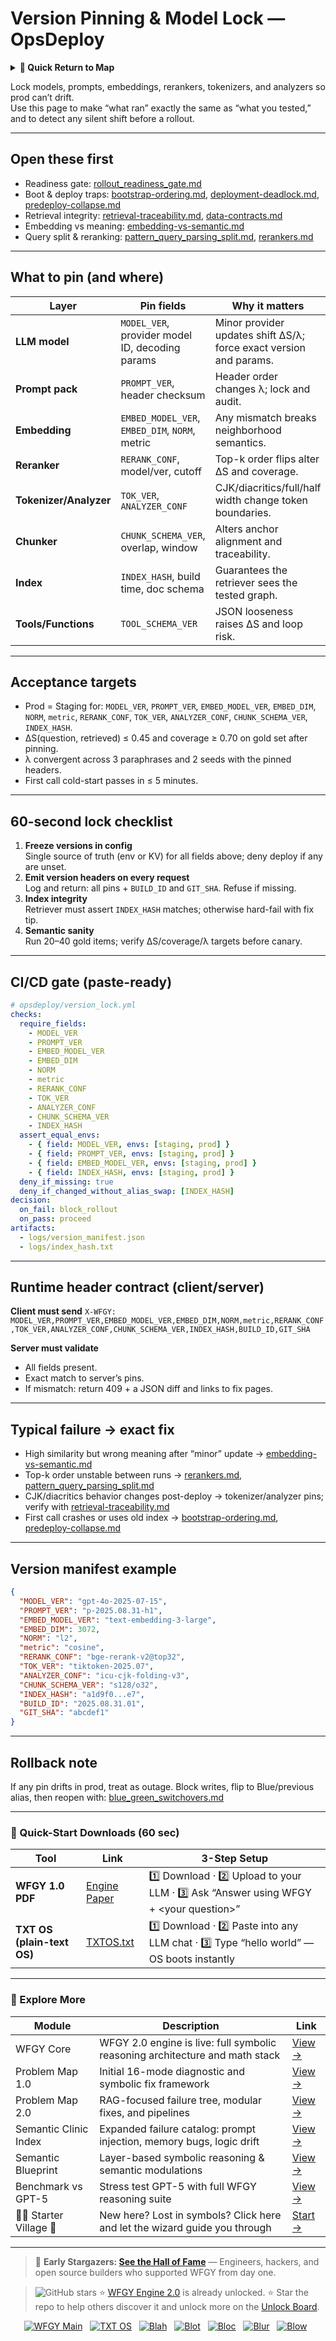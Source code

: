 # Version Pinning & Model Lock — OpsDeploy

<details>
  <summary><strong>🧭 Quick Return to Map</strong></summary>

<br>

  > You are in a sub-page of **OpsDeploy**.  
  > To reorient, go back here:  
  >
  > - [**OpsDeploy** — operations automation and deployment pipelines](./README.md)  
  > - [**WFGY Global Fix Map** — main Emergency Room, 300+ structured fixes](../README.md)  
  > - [**WFGY Problem Map 1.0** — 16 reproducible failure modes](../../README.md)  
  >
  > Think of this page as a desk within a ward.  
  > If you need the full triage and all prescriptions, return to the Emergency Room lobby.
</details>


Lock models, prompts, embeddings, rerankers, tokenizers, and analyzers so prod can’t drift.  
Use this page to make “what ran” exactly the same as “what you tested,” and to detect any silent shift before a rollout.

---

## Open these first
- Readiness gate: [rollout_readiness_gate.md](https://github.com/onestardao/WFGY/blob/main/ProblemMap/GlobalFixMap/OpsDeploy/rollout_readiness_gate.md)
- Boot & deploy traps: [bootstrap-ordering.md](https://github.com/onestardao/WFGY/blob/main/ProblemMap/bootstrap-ordering.md), [deployment-deadlock.md](https://github.com/onestardao/WFGY/blob/main/ProblemMap/deployment-deadlock.md), [predeploy-collapse.md](https://github.com/onestardao/WFGY/blob/main/ProblemMap/predeploy-collapse.md)
- Retrieval integrity: [retrieval-traceability.md](https://github.com/onestardao/WFGY/blob/main/ProblemMap/retrieval-traceability.md), [data-contracts.md](https://github.com/onestardao/WFGY/blob/main/ProblemMap/data-contracts.md)
- Embedding vs meaning: [embedding-vs-semantic.md](https://github.com/onestardao/WFGY/blob/main/ProblemMap/embedding-vs-semantic.md)
- Query split & reranking: [pattern_query_parsing_split.md](https://github.com/onestardao/WFGY/blob/main/ProblemMap/patterns/pattern_query_parsing_split.md), [rerankers.md](https://github.com/onestardao/WFGY/blob/main/ProblemMap/rerankers.md)

---

## What to pin (and where)
| Layer | Pin fields | Why it matters |
|---|---|---|
| **LLM model** | `MODEL_VER`, provider model ID, decoding params | Minor provider updates shift ΔS/λ; force exact version and params. |
| **Prompt pack** | `PROMPT_VER`, header checksum | Header order changes λ; lock and audit. |
| **Embedding** | `EMBED_MODEL_VER`, `EMBED_DIM`, `NORM`, metric | Any mismatch breaks neighborhood semantics. |
| **Reranker** | `RERANK_CONF`, model/ver, cutoff | Top-k order flips alter ΔS and coverage. |
| **Tokenizer/Analyzer** | `TOK_VER`, `ANALYZER_CONF` | CJK/diacritics/full/half width change token boundaries. |
| **Chunker** | `CHUNK_SCHEMA_VER`, overlap, window | Alters anchor alignment and traceability. |
| **Index** | `INDEX_HASH`, build time, doc schema | Guarantees the retriever sees the tested graph. |
| **Tools/Functions** | `TOOL_SCHEMA_VER` | JSON looseness raises ΔS and loop risk. |

---

## Acceptance targets
- Prod = Staging for: `MODEL_VER`, `PROMPT_VER`, `EMBED_MODEL_VER`, `EMBED_DIM`, `NORM`, `metric`, `RERANK_CONF`, `TOK_VER`, `ANALYZER_CONF`, `CHUNK_SCHEMA_VER`, `INDEX_HASH`.  
- ΔS(question, retrieved) ≤ 0.45 and coverage ≥ 0.70 on gold set after pinning.  
- λ convergent across 3 paraphrases and 2 seeds with the pinned headers.  
- First call cold-start passes in ≤ 5 minutes.

---

## 60-second lock checklist
1) **Freeze versions in config**  
   Single source of truth (env or KV) for all fields above; deny deploy if any are unset.
2) **Emit version headers on every request**  
   Log and return: all pins + `BUILD_ID` and `GIT_SHA`. Refuse if missing.
3) **Index integrity**  
   Retriever must assert `INDEX_HASH` matches; otherwise hard-fail with fix tip.
4) **Semantic sanity**  
   Run 20–40 gold items; verify ΔS/coverage/λ targets before canary.

---

## CI/CD gate (paste-ready)
```yaml
# opsdeploy/version_lock.yml
checks:
  require_fields:
    - MODEL_VER
    - PROMPT_VER
    - EMBED_MODEL_VER
    - EMBED_DIM
    - NORM
    - metric
    - RERANK_CONF
    - TOK_VER
    - ANALYZER_CONF
    - CHUNK_SCHEMA_VER
    - INDEX_HASH
  assert_equal_envs:
    - { field: MODEL_VER, envs: [staging, prod] }
    - { field: PROMPT_VER, envs: [staging, prod] }
    - { field: EMBED_MODEL_VER, envs: [staging, prod] }
    - { field: INDEX_HASH, envs: [staging, prod] }
  deny_if_missing: true
  deny_if_changed_without_alias_swap: [INDEX_HASH]
decision:
  on_fail: block_rollout
  on_pass: proceed
artifacts:
  - logs/version_manifest.json
  - logs/index_hash.txt
````

---

## Runtime header contract (client/server)

**Client must send**
`X-WFGY: MODEL_VER,PROMPT_VER,EMBED_MODEL_VER,EMBED_DIM,NORM,metric,RERANK_CONF,TOK_VER,ANALYZER_CONF,CHUNK_SCHEMA_VER,INDEX_HASH,BUILD_ID,GIT_SHA`

**Server must validate**

* All fields present.
* Exact match to server’s pins.
* If mismatch: return 409 + a JSON diff and links to fix pages.

---

## Typical failure → exact fix

* High similarity but wrong meaning after “minor” update
  → [embedding-vs-semantic.md](https://github.com/onestardao/WFGY/blob/main/ProblemMap/embedding-vs-semantic.md)
* Top-k order unstable between runs
  → [rerankers.md](https://github.com/onestardao/WFGY/blob/main/ProblemMap/rerankers.md), [pattern\_query\_parsing\_split.md](https://github.com/onestardao/WFGY/blob/main/ProblemMap/patterns/pattern_query_parsing_split.md)
* CJK/diacritics behavior changes post-deploy
  → tokenizer/analyzer pins; verify with [retrieval-traceability.md](https://github.com/onestardao/WFGY/blob/main/ProblemMap/retrieval-traceability.md)
* First call crashes or uses old index
  → [bootstrap-ordering.md](https://github.com/onestardao/WFGY/blob/main/ProblemMap/bootstrap-ordering.md), [predeploy-collapse.md](https://github.com/onestardao/WFGY/blob/main/ProblemMap/predeploy-collapse.md)

---

## Version manifest example

```json
{
  "MODEL_VER": "gpt-4o-2025-07-15",
  "PROMPT_VER": "p-2025.08.31-h1",
  "EMBED_MODEL_VER": "text-embedding-3-large",
  "EMBED_DIM": 3072,
  "NORM": "l2",
  "metric": "cosine",
  "RERANK_CONF": "bge-rerank-v2@top32",
  "TOK_VER": "tiktoken-2025.07",
  "ANALYZER_CONF": "icu-cjk-folding-v3",
  "CHUNK_SCHEMA_VER": "s128/o32",
  "INDEX_HASH": "a1d9f0...e7",
  "BUILD_ID": "2025.08.31.01",
  "GIT_SHA": "abcdef1"
}
```

---

## Rollback note

If any pin drifts in prod, treat as outage. Block writes, flip to Blue/previous alias, then reopen with:
[blue\_green\_switchovers.md](https://github.com/onestardao/WFGY/blob/main/ProblemMap/GlobalFixMap/OpsDeploy/blue_green_switchovers.md)

---

### 🔗 Quick-Start Downloads (60 sec)

| Tool                       | Link                                                                                                                                       | 3-Step Setup                                                                             |
| -------------------------- | ------------------------------------------------------------------------------------------------------------------------------------------ | ---------------------------------------------------------------------------------------- |
| **WFGY 1.0 PDF**           | [Engine Paper](https://github.com/onestardao/WFGY/blob/main/I_am_not_lizardman/WFGY_All_Principles_Return_to_One_v1.0_PSBigBig_Public.pdf) | 1️⃣ Download · 2️⃣ Upload to your LLM · 3️⃣ Ask “Answer using WFGY + \<your question>”   |
| **TXT OS (plain-text OS)** | [TXTOS.txt](https://github.com/onestardao/WFGY/blob/main/OS/TXTOS.txt)                                                                     | 1️⃣ Download · 2️⃣ Paste into any LLM chat · 3️⃣ Type “hello world” — OS boots instantly |

---

### 🧭 Explore More

| Module                   | Description                                                                  | Link                                                                                               |
| ------------------------ | ---------------------------------------------------------------------------- | -------------------------------------------------------------------------------------------------- |
| WFGY Core                | WFGY 2.0 engine is live: full symbolic reasoning architecture and math stack | [View →](https://github.com/onestardao/WFGY/tree/main/core/README.md)                              |
| Problem Map 1.0          | Initial 16-mode diagnostic and symbolic fix framework                        | [View →](https://github.com/onestardao/WFGY/tree/main/ProblemMap/README.md)                        |
| Problem Map 2.0          | RAG-focused failure tree, modular fixes, and pipelines                       | [View →](https://github.com/onestardao/WFGY/blob/main/ProblemMap/rag-architecture-and-recovery.md) |
| Semantic Clinic Index    | Expanded failure catalog: prompt injection, memory bugs, logic drift         | [View →](https://github.com/onestardao/WFGY/blob/main/ProblemMap/SemanticClinicIndex.md)           |
| Semantic Blueprint       | Layer-based symbolic reasoning & semantic modulations                        | [View →](https://github.com/onestardao/WFGY/tree/main/SemanticBlueprint/README.md)                 |
| Benchmark vs GPT-5       | Stress test GPT-5 with full WFGY reasoning suite                             | [View →](https://github.com/onestardao/WFGY/tree/main/benchmarks/benchmark-vs-gpt5/README.md)      |
| 🧙‍♂️ Starter Village 🏡 | New here? Lost in symbols? Click here and let the wizard guide you through   | [Start →](https://github.com/onestardao/WFGY/blob/main/StarterVillage/README.md)                   |

---

> 👑 **Early Stargazers: [See the Hall of Fame](https://github.com/onestardao/WFGY/tree/main/stargazers)** —
> Engineers, hackers, and open source builders who supported WFGY from day one.

> <img src="https://img.shields.io/github/stars/onestardao/WFGY?style=social" alt="GitHub stars"> ⭐ [WFGY Engine 2.0](https://github.com/onestardao/WFGY/blob/main/core/README.md) is already unlocked. ⭐ Star the repo to help others discover it and unlock more on the [Unlock Board](https://github.com/onestardao/WFGY/blob/main/STAR_UNLOCKS.md).

<div align="center">

[![WFGY Main](https://img.shields.io/badge/WFGY-Main-red?style=flat-square)](https://github.com/onestardao/WFGY)
 
[![TXT OS](https://img.shields.io/badge/TXT%20OS-Reasoning%20OS-orange?style=flat-square)](https://github.com/onestardao/WFGY/tree/main/OS)
 
[![Blah](https://img.shields.io/badge/Blah-Semantic%20Embed-yellow?style=flat-square)](https://github.com/onestardao/WFGY/tree/main/OS/BlahBlahBlah)
 
[![Blot](https://img.shields.io/badge/Blot-Persona%20Core-green?style=flat-square)](https://github.com/onestardao/WFGY/tree/main/OS/BlotBlotBlot)
 
[![Bloc](https://img.shields.io/badge/Bloc-Reasoning%20Compiler-blue?style=flat-square)](https://github.com/onestardao/WFGY/tree/main/OS/BlocBlocBloc)
 
[![Blur](https://img.shields.io/badge/Blur-Text2Image%20Engine-navy?style=flat-square)](https://github.com/onestardao/WFGY/tree/main/OS/BlurBlurBlur)
 
[![Blow](https://img.shields.io/badge/Blow-Game%20Logic-purple?style=flat-square)](https://github.com/onestardao/WFGY/tree/main/OS/BlowBlowBlow)
 

</div>
